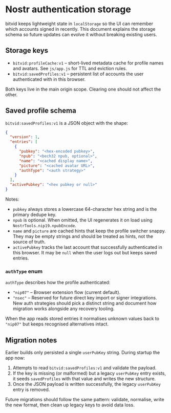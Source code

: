# Nostr authentication storage

bitvid keeps lightweight state in `localStorage` so the UI can remember which
accounts signed in recently. This document explains the storage schema so future
updates can evolve it without breaking existing users.

## Storage keys

- `bitvid:profileCache:v1` – short-lived metadata cache for profile names and
  avatars. See `js/app.js` for TTL and eviction rules.
- `bitvid:savedProfiles:v1` – persistent list of accounts the user authenticated
  with in this browser.

Both keys live in the main origin scope. Clearing one should not affect the
other.

## Saved profile schema

`bitvid:savedProfiles:v1` is a JSON object with the shape:

```json
{
  "version": 1,
  "entries": [
    {
      "pubkey": "<hex-encoded pubkey>",
      "npub": "<bech32 npub, optional>",
      "name": "<cached display name>",
      "picture": "<cached avatar URL>",
      "authType": "<auth strategy>"
    }
  ],
  "activePubkey": "<hex pubkey or null>"
}
```

Notes:

- `pubkey` always stores a lowercase 64-character hex string and is the primary
  dedupe key.
- `npub` is optional. When omitted, the UI regenerates it on load using
  `NostrTools.nip19.npubEncode`.
- `name` and `picture` are cached hints that keep the profile switcher snappy.
  They may be empty strings and should be treated as hints, not the source of
  truth.
- `activePubkey` tracks the last account that successfully authenticated in this
  browser. It may be `null` when the user logs out but keeps saved entries.

### `authType` enum

`authType` describes how the profile authenticated:

- `"nip07"` – Browser extension flow (current default).
- `"nsec"` – Reserved for future direct key import or signer integrations. New
  auth strategies should pick a distinct string and document how migration works
  alongside any recovery tooling.

When the app reads stored entries it normalises unknown values back to
`"nip07"` but keeps recognised alternatives intact.

## Migration notes

Earlier builds only persisted a single `userPubKey` string. During startup the
app now:

1. Attempts to read `bitvid:savedProfiles:v1` and validate the payload.
2. If the key is missing (or malformed) but a legacy `userPubKey` entry exists,
   it seeds `savedProfiles` with that value and writes the new structure.
3. Once the JSON payload is written successfully, the legacy `userPubKey` entry
   is removed.

Future migrations should follow the same pattern: validate, normalise, write the
new format, then clean up legacy keys to avoid data loss.

